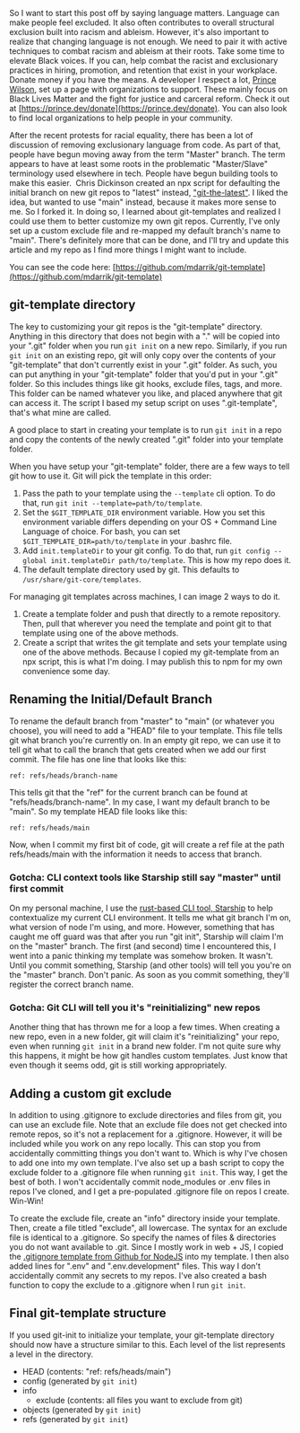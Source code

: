 So I want to start this post off by saying language matters. Language can make people feel excluded. It also often contributes to overall structural exclusion built into racism and ableism. However, it's also important to realize that changing language is not enough. We need to pair it with active techniques to combat racism and ableism at their roots. Take some time to elevate Black voices. If you can, help combat the racist and exclusionary practices in hiring, promotion, and retention that exist in your workplace. Donate money if you have the means. A developer I respect a lot, [Prince Wilson](https://twitter.com/maxcell), set up a page with organizations to support. These mainly focus on Black Lives Matter and the fight for justice and carceral reform. Check it out at [https://prince.dev/donate](https://prince.dev/donate). You can also look to find local organizations to help people in your community.

After the recent protests for racial equality, there has been a lot of discussion of removing exclusionary language from code. As part of that, people have begun moving away from the term "Master" branch. The term appears to have at least some roots in the problematic "Master/Slave" terminology used elsewhere in tech. People have begun building tools to make this easier.  Chris Dickinson created an npx script for defaulting the initial branch on new git repos to "latest" instead, ["git-the-latest"](https://github.com/chrisdickinson/git-the-latest). I liked the idea, but wanted to use "main" instead, because it makes more sense to me. So I forked it. In doing so, I learned about git-templates and realized I could use them to better customize my own git repos. Currently, I've only set up a custom exclude file and re-mapped my default branch's name to "main". There's definitely more that can be done, and I'll try and update this article and my repo as I find more things I might want to include.

You can see the code here: [https://github.com/mdarrik/git-template](https://github.com/mdarrik/git-template)

## git-template directory

The key to customizing your git repos is the "git-template" directory. Anything in this directory that does not begin with a "." will be copied into your ".git" folder when you run `git init` on a new repo. Similarly, if you run `git init` on an existing repo, git will only copy over the contents of your "git-template" that don't currently exist in your ".git" folder. As such, you can put anything in your "git-template" folder that you'd put in your ".git" folder. So this includes things like git hooks, exclude files, tags, and more. This folder can be named whatever you like, and placed anywhere that git can access it. The script I based my setup script on uses ".git-template", that's what mine are called.

A good place to start in creating your template is to run `git init` in a repo and copy the contents of the newly created ".git" folder into your template folder.

When you have setup your "git-template" folder, there are a few ways to tell git how to use it. Git will pick the template in this order:

1.  Pass the path to your template using the `--template` cli option. To do that, run `git init --template=path/to/template`.
2.  Set the `$GIT_TEMPLATE_DIR` environment variable. How you set this environment variable differs depending on your OS + Command Line Language of choice. For bash, you can set `$GIT_TEMPLATE_DIR=path/to/template` in your .bashrc file.
3.  Add `init.templateDir` to your git config. To do that, run `git config --global init.templateDir path/to/template`. This is how my repo does it.
4.  The default template directory used by git. This defaults to `/usr/share/git-core/templates`.

For managing git templates across machines, I can image 2 ways to do it.

1.  Create a template folder and push that directly to a remote repository. Then, pull that wherever you need the template and point git to that template using one of the above methods.
2.  Create a script that writes the git template and sets your template using one of the above methods. Because I copied my git-template from an npx script, this is what I'm doing. I may publish this to npm for my own convenience some day.

## Renaming the Initial/Default Branch

To rename the default branch from "master" to "main" (or whatever you choose), you will need to add a "HEAD" file to your template. This file tells git what branch you're currently on. In an empty git repo, we can use it to tell git what to call the branch that gets created when we add our first commit. The file has one line that looks like this:
```git
ref: refs/heads/branch-name
```

This tells git that the "ref" for the current branch can be found at "refs/heads/branch-name". In my case, I want my default branch to be "main". So my template HEAD file looks like this:
```git
ref: refs/heads/main
```

Now, when I commit my first bit of code, git will create a ref file at the path refs/heads/main with the information it needs to access that branch.

### Gotcha: CLI context tools like Starship still say "master" until first commit

On my personal machine, I use the [rust-based CLI tool, Starship](https://starship.rs) to help contextualize my current CLI environment. It tells me what git branch I'm on, what version of node I'm using, and more. However, something that has caught me off guard was that after you run "git init", Starship will claim I'm on the "master" branch. The first (and second) time I encountered this, I went into a panic thinking my template was somehow broken. It wasn't. Until you commit something, Starship (and other tools) will tell you you're on the "master" branch. Don't panic. As soon as you commit something, they'll register the correct branch name.

### Gotcha: Git CLI will tell you it's "reinitializing" new repos

Another thing that has thrown me for a loop a few times. When creating a new repo, even in a new folder, git will claim it's "reinitializing" your repo, even when running `git init` in a brand new folder. I'm not quite sure why this happens, it might be how git handles custom templates. Just know that even though it seems odd, git is still working appropriately.

## Adding a custom git exclude

In addition to using .gitignore to exclude directories and files from git, you can use an exclude file. Note that an exclude file does not get checked into remote repos, so it's not a replacement for a .gitignore. However, it will be included while you work on any repo locally. This can stop you from accidentally committing things you don't want to. Which is why I've chosen to add one into my own template. I've also set up a bash script to copy the exclude folder to a .gitignore file when running `git init`. This way, I get the best of both. I won't accidentally commit node_modules or .env files in repos I've cloned, and I get a pre-populated .gitignore file on repos I create. Win-Win!

To create the exclude file, create an "info" directory inside your template. Then, create a file titled "exclude", all lowercase. The syntax for an exclude file is identical to a .gitignore. So specify the names of files & directories you do not want available to .git. Since I mostly work in web + JS, I copied the [.gitignore template from Github for NodeJS](https://github.com/github/gitignore/blob/master/Node.gitignore) into my template. I then also added lines for ".env" and ".env.development" files. This way I don't accidentally commit any secrets to my repos. I've also created a bash function to copy the exclude to a .gitignore when I run `git init`. 

## Final git-template structure

If you used git-init to initialize your template, your git-template directory should now have a structure similar to this. Each level of the list represents a level in the directory.

*   HEAD (contents: "ref: refs/heads/main")
*   config (generated by `git init`)
*   info
    *   exclude (contents: all files you want to exclude from git)
*   objects (generated by `git init`)
*   refs (generated by `git init`)